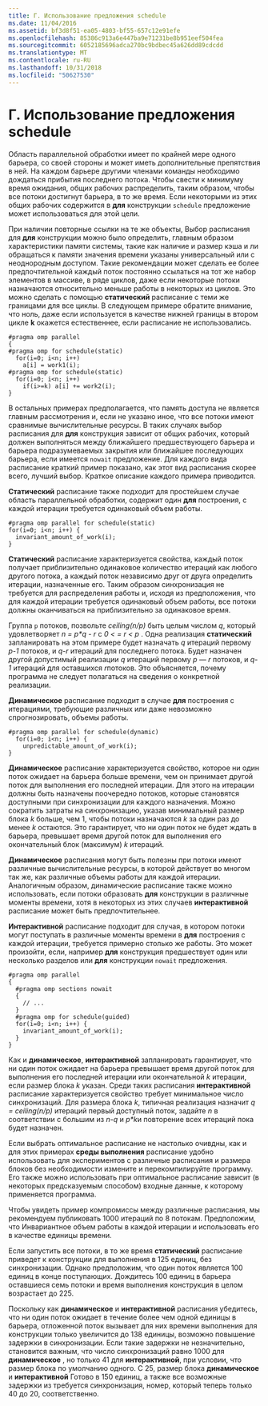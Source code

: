```yaml
---
title: Г. Использование предложения schedule
ms.date: 11/04/2016
ms.assetid: bf3d8f51-ea05-4803-bf55-657c12e91efe
ms.openlocfilehash: 85386c913a6e447ba9e71231be8b951eef504fea
ms.sourcegitcommit: 6052185696adca270bc9bdbec45a626dd89cdcdd
ms.translationtype: MT
ms.contentlocale: ru-RU
ms.lasthandoff: 10/31/2018
ms.locfileid: "50627530"
---
```

# <a name="d-using-the-schedule-clause"></a>Г. Использование предложения schedule

Область параллельной обработки имеет по крайней мере одного барьера, со своей стороны и может иметь дополнительные препятствия в ней. На каждом барьере другими членами команды необходимо дождаться прибытия последнего потока. Чтобы свести к минимуму время ожидания, общих рабочих распределить, таким образом, чтобы все потоки достигнут барьера, в то же время. Если некоторыми из этих общих рабочих содержится в **для** конструкции `schedule` предложение может использоваться для этой цели.

При наличии повторные ссылки на те же объекты, Выбор расписания для **для** конструкции можно было определить, главным образом характеристики памяти системы, такие как наличие и размер кэша и ли обращаться к памяти значения времени указаны универсальный или с неоднородным доступом. Такие рекомендации может сделать ее более предпочтительной каждый поток постоянно ссылаться на тот же набор элементов в массиве, в ряде циклов, даже если некоторые потоки назначаются относительно меньше работы в некоторых из циклов. Это можно сделать с помощью **статический** расписание с теми же границами для все циклы. В следующем примере обратите внимание, что ноль, даже если используется в качестве нижней границы в втором цикле **k** окажется естественнее, если расписание не использовались.

```
#pragma omp parallel
{
#pragma omp for schedule(static)
  for(i=0; i<n; i++)
    a[i] = work1(i);
#pragma omp for schedule(static)
  for(i=0; i<n; i++)
    if(i>=k) a[i] += work2(i);
}
```

В остальных примерах предполагается, что память доступа не является главным рассмотрения и, если не указано иное, что все потоки имеют сравнимые вычислительные ресурсы. В таких случаях выбор расписания для **для** конструкция зависит от общих рабочих, который должен выполняться между ближайшего предшествующего барьера и барьера подразумеваемых закрытия или ближайшее последующих барьера, если имеется `nowait` предложение. Для каждого вида расписание краткий пример показано, как этот вид расписания скорее всего, лучший выбор. Краткое описание каждого примера приводится.

**Статический** расписание также подходит для простейшем случае область параллельной обработки, содержит один **для** построения, с каждой итерации требуется одинаковый объем работы.

```
#pragma omp parallel for schedule(static)
for(i=0; i<n; i++) {
  invariant_amount_of_work(i);
}
```

**Статический** расписание характеризуется свойства, каждый поток получает приблизительно одинаковое количество итераций как любого другого потока, а каждый поток независимо друг от друга определить итерации, назначенные его. Таким образом синхронизация не требуется для распределения работы и, исходя из предположения, что для каждой итерации требуется одинаковый объем работы, все потоки должны оканчиваться на приблизительно за одинаковое время.

Группа `p` потоков, позвольте *ceiling(n/p)* быть целым числом *q*, который удовлетворяет *n = p\*q - r* с *0 < = r < p* . Одна реализация **статический** запланировать на этом примере будет назначать *q* итераций первому *p-1* потоков, и *q-r* итераций для последнего потока.  Будет назначен другой допустимый реализации *q* итераций первому *p — r* потоков, и *q-1* итераций для оставшихся *r*потоков. Это объясняется, почему программа не следует полагаться на сведения о конкретной реализации.

**Динамическое** расписание подходит в случае **для** построения с итерациями, требующие различных или даже невозможно спрогнозировать, объемы работы.

```
#pragma omp parallel for schedule(dynamic)
  for(i=0; i<n; i++) {
    unpredictable_amount_of_work(i);
}
```

**Динамическое** расписание характеризуется свойство, которое ни один поток ожидает на барьера больше времени, чем он принимает другой поток для выполнения его последней итерации. Для этого на итерации должны быть назначены поочередно потоков, которые становятся доступными при синхронизации для каждого назначения. Можно сократить затраты на синхронизацию, указав минимальный размер блока *k* больше, чем 1, чтобы потоки назначаются *k* за один раз до менее *k* остаются. Это гарантирует, что ни один поток не будет ждать в барьера, превышает время другой поток для выполнения его окончательный блок (максимум) *k* итераций.

**Динамическое** расписания могут быть полезны при потоки имеют различные вычислительные ресурсы, в которой действует во многом так же, как различные объемы работы для каждой итерации. Аналогичным образом, динамические расписание также можно использовать, если потоки образовать **для** конструкции в различные моменты времени, хотя в некоторых из этих случаев **интерактивной** расписание может быть предпочтительнее.

**Интерактивной** расписание подходит для случая, в котором потоки могут поступать в различные моменты времени в **для** построения с каждой итерации, требуется примерно столько же работы. Это может произойти, если, например **для** конструкция предшествует один или несколько разделов или **для** конструкции `nowait` предложения.

```
#pragma omp parallel
{
  #pragma omp sections nowait
  {
    // ...
  }
  #pragma omp for schedule(guided)
  for(i=0; i<n; i++) {
    invariant_amount_of_work(i);
  }
}
```

Как и **динамическое**, **интерактивной** запланировать гарантирует, что ни один поток ожидает на барьера превышает время другой поток для выполнения его последней итерации или окончательной *k* итерации, если размер блока *k* указан. Среди таких расписания **интерактивной** расписание характеризуется свойство требует минимальное число синхронизаций. Для размера блока *k*, типичная реализация назначит *q = ceiling(n/p)* итераций первый доступный поток, задайте *n* в соответствии с большим из *n-q* и *p\*k*и повторение всех итераций пока будет назначен.

Если выбрать оптимальное расписание не настолько очивдны, как и для этих примерах **среды выполнения** расписание удобно использовать для экспериментов с различные расписания и размера блоков без необходимости измените и перекомпилируйте программу. Его также можно использовать при оптимальное расписание зависит (в некоторых предсказуемым способом) входные данные, к которому применяется программа.

Чтобы увидеть пример компромиссы между различные расписания, мы рекомендуем публиковать 1000 итераций по 8 потокам. Предположим, что Инвариантное объем работы в каждой итерации и использовать его в качестве единицы времени.

Если запустить все потоки, в то же время **статический** расписание приведет к конструкции для выполнения в 125 единиц, без синхронизации. Однако предположим, что один поток является 100 единиц в конце поступающих. Дождитесь 100 единиц в барьера оставшиеся семь потоки и время выполнения конструкция в целом возрастает до 225.

Поскольку как **динамическое** и **интерактивной** расписания убедитесь, что ни один поток ожидает в течение более чем одной единицы в барьера, отложенной поток вызывает для них времени выполнения для конструкции только увеличится до 138 единицы, возможно повышение задержки в синхронизации. Если такие задержки не незначительно, становится важным, что число синхронизаций равно 1000 для **динамическое** , но только 41 для **интерактивной**, при условии, что размер блока по умолчанию одного. С 25, размер блока **динамическое** и **интерактивной** Готово в 150 единиц, а также все возможные задержки из требуется синхронизация, номер, который теперь только 40 до 20, соответственно.